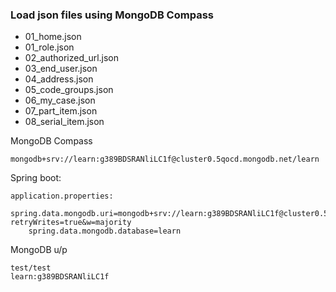 ### Load json files using MongoDB Compass
* 01_home.json
* 01_role.json
* 02_authorized_url.json
* 03_end_user.json
* 04_address.json
* 05_code_groups.json
* 06_my_case.json
* 07_part_item.json
* 08_serial_item.json

MongoDB Compass

```
mongodb+srv://learn:g389BDSRANliLC1f@cluster0.5qocd.mongodb.net/learn
```

Spring boot:

```
application.properties:
	spring.data.mongodb.uri=mongodb+srv://learn:g389BDSRANliLC1f@cluster0.5qocd.mongodb.net/learn?retryWrites=true&w=majority
	spring.data.mongodb.database=learn
```


MongoDB u/p

```
test/test
learn:g389BDSRANliLC1f
```

